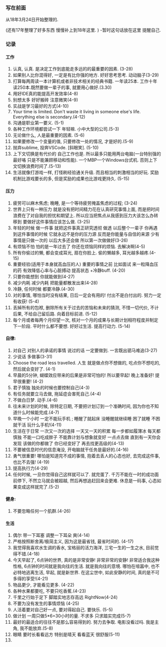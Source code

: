 ### 写在前面

从18年3月24日开始整理的. 

(还有17年整理了好多东西 慢慢补上到18年这里. ) -暂时这句话放在这里 提醒自己. 

### 记录

#### 工作

1. 认真, 认真. 是决定工作到底能走多远的的最重要的因素. (3-28)
2. 如果别人比你混得好, 一定是有比你强的地方. 好好思考思考. 动动脑子(3-29)
3. 打算每两周读一本计算机或者非技术相关的经典书籍. 一年读25本. 工作十年读250本.既然要做一辈子的事, 就要用心做好.(3.30)
4. 用好IDE真的能提高开发效率(4-8)
5. 别想太多 好好搬砖 注意微笑(4-9)
6. 实战是学习最好的方式(4-10)
7. Your time is limited. Don't waste it living in someone else's life. Everything else is secondary.(4-12)
8. 沟通是职业第一要义. (5-1)
9. 各种工作环境都尝试一下 年轻嘛. 小中大型的公司.(5-3)
10. 无论做什么, 人是最重要的因素. (5-6)
11. 如果要修改一个变量的值, 只要修改一处的情况, 才是好的.(5-9)
12. 抛弃sublime, 投奔VSCode. [斜眼笑]. (5-10)
13. 上下文切换是有代价的 自己工作也是. 所以最多只能用两台电脑(一台特别强的最好咯 只是不能兼顾移动和性能). 一个MBP一个Windows台式机. 否则上下文切换浪费时间了.(5-13)
14. 生活就像打游戏一样, 打怪刷经验通关升级. 而且相当的刺激相当的好玩. 奖励机制比游戏要长的多, 但是奖励的成果也比游戏更持久. (5-15)

#### 压力

1. 疲劳可以麻木焦虑; 晚睡, 是一个等待疲劳掩盖焦虑的过程;  (3-24)
2. 世界上只有一种压力 就是没有把时间精力花在认真研究事情上面, 而是把时间浪费在了对自我的担忧和期望上. 所以应当把焦点从我感到压力大该怎么办转移到 要做好这件事情应该怎么做. (3-25)
3. 年轻的时候 做一件事 就把这件事真正研究透彻 做透 以后整个一辈子 你再遇到这件事情的时候 它就永远不是你的压力源 反而是你能量与自信的来源 少有事情是只做一次的 以后大多还会做 所以第一次做做好(3-26)
4. 有烦恼不怕 怕的是一年过去了 你还在烦恼同样的烦恼. 去解决啊(4-5)
5. 所有你偷过的懒, 都会变成耳光, 扇在你脸上. 偷的懒越多, 耳光越多越疼.(4-15)
6. 重要经验(适用于本身就高血压的人) 重要的事情之前 比如面试 来一粒降血压的药 有效降低心率与心脏搏动 提高状态 +冷静buff. (4-20)
7. 只要你能想到 你就能做到(4-27)
8. 减少内耗 减少内耗 把能量都散发出来(4-28)
9. 冷静, 任何时候 都要冷静.(4-30)
10. 对的事情, 哪怕当时没有结果, 日后一定会有用的! 付出不是白付出的. 努力一定有收获! (5-4)
11. 丢掉所有的包袱, 删除所有关于过去的苦恼和未来的猜测, 不惜一切代价, 不计后果, 不给自己留后路. 向着目标前进. (5-12)
12. 每个月或者每两个月仰望一次, 核对一个月的成果与长期计划相符程度并制定下一阶段. 平时什么都不要想. 好好过生活. 提高行动力. (5-14)



#### 自律:

1. 对自己 对别人的承诺的事情 说过的话 一定要做到. 一言既出驷马难追(3-27)
2. 少说话 多做事(3-31)
3. Choose the road less travelled. 人生 就是做点你不想做的, 吃点你不想吃的, 然后就会变好了. (4-1)
4. 早晨的5分钟, 蝴蝶效应带来的后果是非常可怕的! 所以要早起! 晚上准备好! 提早很重要! (4-2)
5. 君子慎独 独处的时候也要控制自己(4-3)
6. 有任务就要立马去做, 拖延症会害死自己.(4-4)
7. 不做白日梦. 动手.(4-6)
8. 往未来计划的时候, 除特定日期, 不要把计划订到一个准确时间, 因为你也不知道什么时候能完成.(4-7)
9. 早晚一个小时 一定不能玩手机 ; 睡醒了就起床 没睡醒就继续睡 困了就睡 不困就干活 玩什么手机!(4-11)
10. 生活在于日常 一次又一次的选择 一天又一天的积累 每一步都如履薄冰 每天都慎独 不能一口吃成胖子 不能靠计划与想象就变好 一点点去做 直到有一天你会发现 该做的你都做了 你已经变好了 再去找更高级的(4-13)
11. 不要被信息时代的信息淹没, 开电脑就干任务是最好的.(4-16)
12. 勇气很重要! 哪怕是知道完不成的事情, 抱着去丢人的心态也好, 去完成这件事, 也比不去强! (4-19)
13. 提高执行力(4-29)
14. 任何时候, 一旦你觉得自己这样就可以了. 就完蛋了. 千万不能在一时的成功面前停下, 不然立马就会被超越, 然后再想追赶回来会更难. 休息是一码事, 心态如果变成这样就完了.(5-2)


#### 健身:

1. 不要忽略任何一个肌群.(4-26)

#### 生活

1. 偶尔 带一下耳塞 调整一下耳朵 爽(4-14)
2. 严格按照断舍离/极简主义, 因为这是最省钱, 最省时间的. (4-17)
3. 我觉得我喜欢水生调的香水, 宝格丽的活力海洋, 三宅一生的一生之水, 目前觉得不错.(4-18)
4. 今天早起了, 6点钟的世界, 真的是非常安静! 非常非常的安静! 非常适合我这种性格, 6点钟的时间就是我向往的生活. 就是我向往的意境. 哪怕在喧嚣中, 也不必特地逃离生活, 早起, 就是新世界. 在这尘世中, 如此安静的时间, 真的是不可多得的享受!(4-21)
5. 物品更少, 才能看见更多. (4-22)
6. 各种水果都要吃, 不要只吃香蕉.(4-23)
7. 千里之行始于足下 脚踏实地志存高远 RightNow(4-24)
8. 不要为没有发生的事情烦恼 (4-25)
9. 人活着要对自己好一点, 要对得起自己. 要快乐. (5-5)
10. 做计划 一周只做5*6=30小时的量. 不求多 只求踏实完成(5-7)
11. 最好的最适合的往往不是那么容易得到的. 努力去争取. 电影没看过吗. 我是主角, 我不能放弃.(5-8)
12. 眼睛 要时长看看远方 特别是晴天 看看蓝天 很舒服(5-11)
13. ​